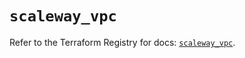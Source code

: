 # `scaleway_vpc`

Refer to the Terraform Registry for docs: [`scaleway_vpc`](https://registry.terraform.io/providers/scaleway/scaleway/2.59.0/docs/resources/vpc).
